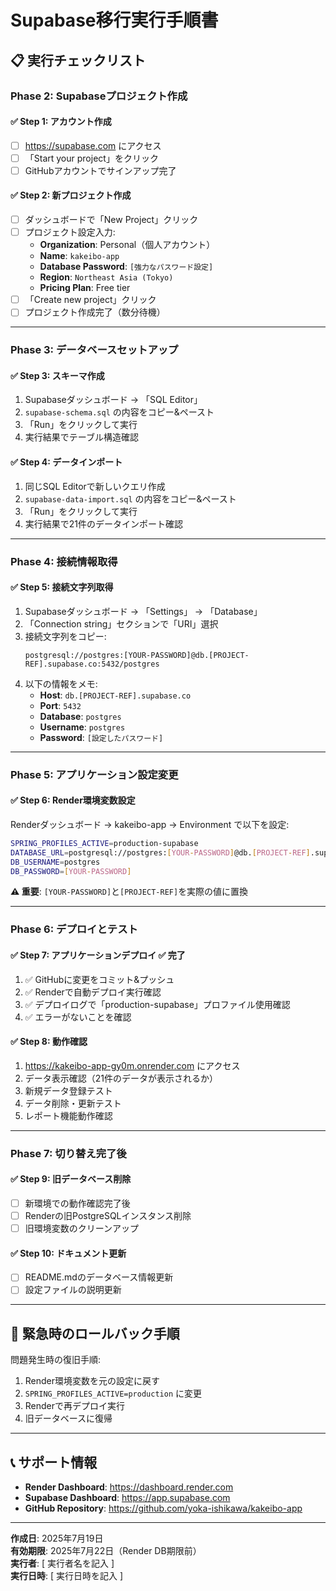 # Supabase移行実行手順書

## 📋 **実行チェックリスト**

### **Phase 2: Supabaseプロジェクト作成**

#### ✅ **Step 1: アカウント作成**
- [ ] https://supabase.com にアクセス
- [ ] 「Start your project」をクリック  
- [ ] GitHubアカウントでサインアップ完了

#### ✅ **Step 2: 新プロジェクト作成**
- [ ] ダッシュボードで「New Project」クリック
- [ ] プロジェクト設定入力:
  - **Organization**: Personal（個人アカウント）
  - **Name**: `kakeibo-app`
  - **Database Password**: `[強力なパスワード設定]`
  - **Region**: `Northeast Asia (Tokyo)`
  - **Pricing Plan**: Free tier
- [ ] 「Create new project」クリック
- [ ] プロジェクト作成完了（数分待機）

---

### **Phase 3: データベースセットアップ**

#### ✅ **Step 3: スキーマ作成**
1. Supabaseダッシュボード → 「SQL Editor」
2. `supabase-schema.sql` の内容をコピー&ペースト
3. 「Run」をクリックして実行
4. 実行結果でテーブル構造確認

#### ✅ **Step 4: データインポート** 
1. 同じSQL Editorで新しいクエリ作成
2. `supabase-data-import.sql` の内容をコピー&ペースト
3. 「Run」をクリックして実行
4. 実行結果で21件のデータインポート確認

---

### **Phase 4: 接続情報取得**

#### ✅ **Step 5: 接続文字列取得**
1. Supabaseダッシュボード → 「Settings」 → 「Database」
2. 「Connection string」セクションで「URI」選択
3. 接続文字列をコピー: 
   ```
   postgresql://postgres:[YOUR-PASSWORD]@db.[PROJECT-REF].supabase.co:5432/postgres
   ```
4. 以下の情報をメモ:
   - **Host**: `db.[PROJECT-REF].supabase.co`
   - **Port**: `5432` 
   - **Database**: `postgres`
   - **Username**: `postgres`
   - **Password**: `[設定したパスワード]`

---

### **Phase 5: アプリケーション設定変更**

#### ✅ **Step 6: Render環境変数設定**
Renderダッシュボード → kakeibo-app → Environment で以下を設定:

```bash
SPRING_PROFILES_ACTIVE=production-supabase
DATABASE_URL=postgresql://postgres:[YOUR-PASSWORD]@db.[PROJECT-REF].supabase.co:5432/postgres  
DB_USERNAME=postgres
DB_PASSWORD=[YOUR-PASSWORD]
```

**⚠️ 重要**: `[YOUR-PASSWORD]`と`[PROJECT-REF]`を実際の値に置換

---

### **Phase 6: デプロイとテスト**

#### ✅ **Step 7: アプリケーションデプロイ** ✅ **完了**
1. ✅ GitHubに変更をコミット&プッシュ
2. ✅ Renderで自動デプロイ実行確認
3. ✅ デプロイログで「production-supabase」プロファイル使用確認
4. ✅ エラーがないことを確認

#### ✅ **Step 8: 動作確認**  
1. https://kakeibo-app-gy0m.onrender.com にアクセス
2. データ表示確認（21件のデータが表示されるか）
3. 新規データ登録テスト
4. データ削除・更新テスト
5. レポート機能動作確認

---

### **Phase 7: 切り替え完了後**

#### ✅ **Step 9: 旧データベース削除**
- [ ] 新環境での動作確認完了後
- [ ] Renderの旧PostgreSQLインスタンス削除
- [ ] 旧環境変数のクリーンアップ

#### ✅ **Step 10: ドキュメント更新**
- [ ] README.mdのデータベース情報更新  
- [ ] 設定ファイルの説明更新

---

## 🚨 **緊急時のロールバック手順**

問題発生時の復旧手順:
1. Render環境変数を元の設定に戻す
2. `SPRING_PROFILES_ACTIVE=production` に変更
3. Renderで再デプロイ実行
4. 旧データベースに復帰

---

## 📞 **サポート情報**

- **Render Dashboard**: https://dashboard.render.com
- **Supabase Dashboard**: https://app.supabase.com  
- **GitHub Repository**: https://github.com/yoka-ishikawa/kakeibo-app

---

**作成日**: 2025年7月19日  
**有効期限**: 2025年7月22日（Render DB期限前）  
**実行者**: [ 実行者名を記入 ]  
**実行日時**: [ 実行日時を記入 ]
